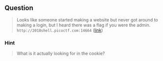 ## Question
>Looks like someone started making a website but never got around to making a login, but I heard there was a flag if you were the admin. `` http://2018shell.picoctf.com:14664 `` ([link](http://2018shell.picoctf.com:14664))

### Hint
>What is it actually looking for in the cookie?
